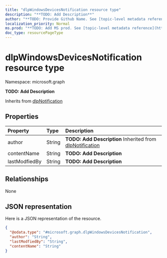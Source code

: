 ```yaml
---
title: "dlpWindowsDevicesNotification resource type"
description: "**TODO: Add Description**"
author: "**TODO: Provide Github Name. See [topic-level metadata reference](https://msgo.azurewebsites.net/add/document/guidelines/metadata.html#topic-level-metadata)**"
localization_priority: Normal
ms.prod: "**TODO: Add MS prod. See [topic-level metadata reference](https://msgo.azurewebsites.net/add/document/guidelines/metadata.html#topic-level-metadata)**"
doc_type: resourcePageType
---
```


# dlpWindowsDevicesNotification resource type


Namespace: microsoft.graph

**TODO: Add Description**


Inherits from [dlpNotification](../resources/dlpnotification.md)

## Properties
|Property|Type|Description|
|:---|:---|:---|
|author|String|**TODO: Add Description** Inherited from [dlpNotification](../resources/dlpnotification.md)|
|contentName|String|**TODO: Add Description**|
|lastModfiedBy|String|**TODO: Add Description**|

## Relationships
None

## JSON representation
Here is a JSON representation of the resource.
<!-- {
  "blockType": "resource",
  "@odata.type": "microsoft.graph.dlpWindowsDevicesNotification"
}
-->
``` json
{
  "@odata.type": "#microsoft.graph.dlpWindowsDevicesNotification",
  "author": "String",
  "lastModfiedBy": "String",
  "contentName": "String"
}
```

